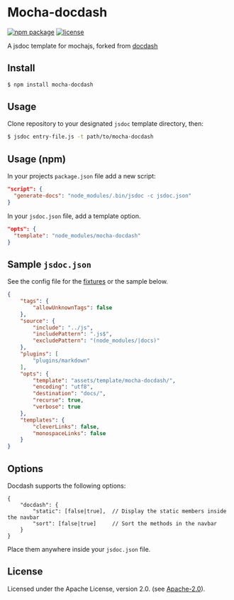 # Mocha-docdash
[![npm package](https://img.shields.io/npm/v/mocha-docdash.svg)](https://www.npmjs.com/package/mocha-docdash)
[![license](https://img.shields.io/npm/l/mocha-docdash.svg)](LICENSE.md)

A jsdoc template for mochajs, forked from [docdash](http://clenemt.github.io/docdash/)


## Install

```bash
$ npm install mocha-docdash
```

## Usage
Clone repository to your designated `jsdoc` template directory, then:

```bash
$ jsdoc entry-file.js -t path/to/mocha-docdash
```

## Usage (npm)
In your projects `package.json` file add a new script:

```json
"script": {
  "generate-docs": "node_modules/.bin/jsdoc -c jsdoc.json"
}
```

In your `jsdoc.json` file, add a template option.

```json
"opts": {
  "template": "node_modules/mocha-docdash"
}
```

## Sample `jsdoc.json`
See the config file for the [fixtures](fixtures/fixtures.conf.json) or the sample below.

```json
{
    "tags": {
        "allowUnknownTags": false
    },
    "source": {
        "include": "../js",
        "includePattern": ".js$",
        "excludePattern": "(node_modules/|docs)"
    },
    "plugins": [
        "plugins/markdown"
    ],
    "opts": {
        "template": "assets/template/mocha-docdash/",
        "encoding": "utf8",
        "destination": "docs/",
        "recurse": true,
        "verbose": true
    },
    "templates": {
        "cleverLinks": false,
        "monospaceLinks": false
    }
}
```

## Options
Docdash supports the following options:

```
{
    "docdash": {
        "static": [false|true],  // Display the static members inside the navbar
        "sort": [false|true]     // Sort the methods in the navbar
    }
}
```

Place them anywhere inside your `jsdoc.json` file.


## License
Licensed under the Apache License, version 2.0. (see [Apache-2.0](LICENSE.md)).
